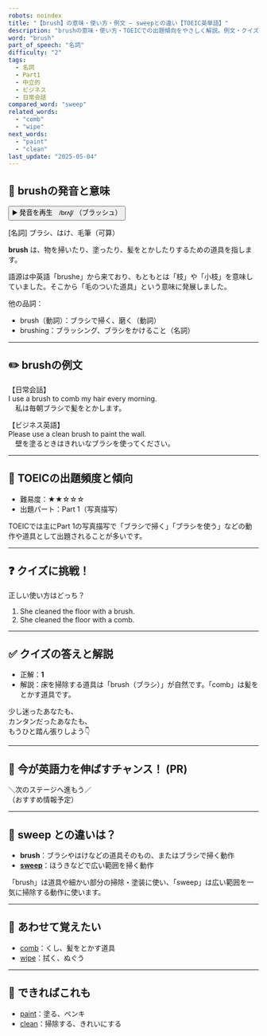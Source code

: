 ```yaml
---
robots: noindex
title: "【brush】の意味・使い方・例文 ― sweepとの違い【TOEIC英単語】"
description: "brushの意味・使い方・TOEICでの出題傾向をやさしく解説。例文・クイズ付きでsweepとの違いもわかりやすく学べます。"
word: "brush"
part_of_speech: "名詞"
difficulty: "2"
tags:
  - 名詞
  - Part1
  - 中立的
  - ビジネス
  - 日常会話
compared_word: "sweep"
related_words:
  - "comb"
  - "wipe"
next_words:
  - "paint"
  - "clean"
last_update: "2025-05-04"
---
```


## 🔰 brushの発音と意味

<button class="play-audio" onclick="playTTS('brush')">
  <span class="play-audio-main">
    ▶️ 発音を再生　/brʌʃ/
  </span>
  <span class="play-audio-sub">
    （ブラッシュ）
  </span>
</button>

[名詞] ブラシ、はけ、毛筆（可算）

**brush** は、物を掃いたり、塗ったり、髪をとかしたりするための道具を指します。

語源は中英語「brushe」から来ており、もともとは「枝」や「小枝」を意味していました。そこから「毛のついた道具」という意味に発展しました。

他の品詞：  
- brush（動詞）：ブラシで掃く、磨く（動詞）
- brushing：ブラッシング、ブラシをかけること（名詞）

---

## ✏️ brushの例文

【日常会話】  
I use a brush to comb my hair every morning.  
　私は毎朝ブラシで髪をとかします。

【ビジネス英語】  
Please use a clean brush to paint the wall.  
　壁を塗るときはきれいなブラシを使ってください。

---

## 🎯 TOEICの出題頻度と傾向

- 難易度：★★☆☆☆
- 出題パート：Part 1（写真描写）

TOEICでは主にPart 1の写真描写で「ブラシで掃く」「ブラシを使う」などの動作や道具として出題されることが多いです。

---

## ❓ クイズに挑戦！

正しい使い方はどっち？

1. She cleaned the floor with a brush.  
2. She cleaned the floor with a comb.

---

## ✅ クイズの答えと解説

- 正解：**1**
- 解説：床を掃除する道具は「brush（ブラシ）」が自然です。「comb」は髪をとかす道具です。

少し迷ったあなたも、  
カンタンだったあなたも、  
もうひと踏ん張りしよう👇️

---

## 🚀 今が英語力を伸ばすチャンス！ (PR)

<div class="info-center">
＼次のステージへ進もう／<br>  
（おすすめ情報予定）
</div>

---

## 🤔  sweep との違いは？

- **brush**：ブラシやはけなどの道具そのもの、またはブラシで掃く動作
- **[sweep](/word/sweep/)**：ほうきなどで広い範囲を掃く動作

「brush」は道具や細かい部分の掃除・塗装に使い、「sweep」は広い範囲を一気に掃除する動作に使います。

---

## 🧩 あわせて覚えたい

- [comb](/word/comb/)：くし、髪をとかす道具
- [wipe](/word/wipe/)：拭く、ぬぐう

---

## 📖 できればこれも

- [paint](/word/paint/)：塗る、ペンキ
- [clean](/word/clean/)：掃除する、きれいにする

<!-- cvid: aid04_bid07 -->
